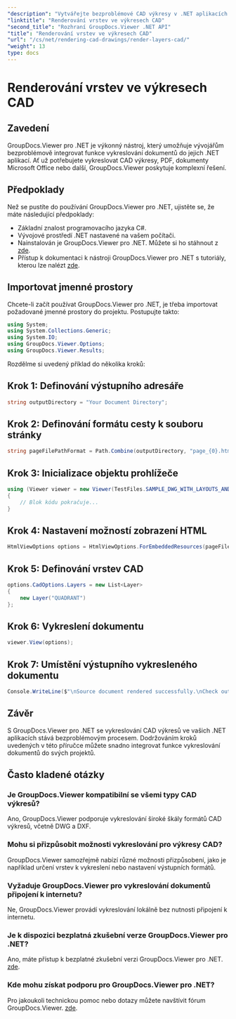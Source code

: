 ```yaml
---
"description": "Vytvářejte bezproblémové CAD výkresy v .NET aplikacích s GroupDocs.Viewer pro .NET. Prozkoumejte možnosti vykreslování, upravte vrstvy a proveďte další."
"linktitle": "Renderování vrstev ve výkresech CAD"
"second_title": "Rozhraní GroupDocs.Viewer .NET API"
"title": "Renderování vrstev ve výkresech CAD"
"url": "/cs/net/rendering-cad-drawings/render-layers-cad/"
"weight": 13
type: docs
---
```

# Renderování vrstev ve výkresech CAD

## Zavedení
GroupDocs.Viewer pro .NET je výkonný nástroj, který umožňuje vývojářům bezproblémově integrovat funkce vykreslování dokumentů do jejich .NET aplikací. Ať už potřebujete vykreslovat CAD výkresy, PDF, dokumenty Microsoft Office nebo další, GroupDocs.Viewer poskytuje komplexní řešení.
## Předpoklady
Než se pustíte do používání GroupDocs.Viewer pro .NET, ujistěte se, že máte následující předpoklady:
- Základní znalost programovacího jazyka C#.
- Vývojové prostředí .NET nastavené na vašem počítači.
- Nainstalován je GroupDocs.Viewer pro .NET. Můžete si ho stáhnout z [zde](https://releases.groupdocs.com/viewer/net/).
- Přístup k dokumentaci k nástroji GroupDocs.Viewer pro .NET s tutoriály, kterou lze nalézt [zde](https://tutorials.groupdocs.com/viewer/net/).

## Importovat jmenné prostory
Chcete-li začít používat GroupDocs.Viewer pro .NET, je třeba importovat požadované jmenné prostory do projektu. Postupujte takto:

```csharp
using System;
using System.Collections.Generic;
using System.IO;
using GroupDocs.Viewer.Options;
using GroupDocs.Viewer.Results;
```

Rozdělme si uvedený příklad do několika kroků:
## Krok 1: Definování výstupního adresáře
```csharp
string outputDirectory = "Your Document Directory";
```
## Krok 2: Definování formátu cesty k souboru stránky
```csharp
string pageFilePathFormat = Path.Combine(outputDirectory, "page_{0}.html");
```
## Krok 3: Inicializace objektu prohlížeče
```csharp
using (Viewer viewer = new Viewer(TestFiles.SAMPLE_DWG_WITH_LAYOUTS_AND_LAYERS))
{
    // Blok kódu pokračuje...
}
```
## Krok 4: Nastavení možností zobrazení HTML
```csharp
HtmlViewOptions options = HtmlViewOptions.ForEmbeddedResources(pageFilePathFormat);
```
## Krok 5: Definování vrstev CAD
```csharp
options.CadOptions.Layers = new List<Layer>
{
    new Layer("QUADRANT")
};
```
## Krok 6: Vykreslení dokumentu
```csharp
viewer.View(options);
```
## Krok 7: Umístění výstupního vykresleného dokumentu
```csharp
Console.WriteLine($"\nSource document rendered successfully.\nCheck output in {outputDirectory}.");
```

## Závěr
S GroupDocs.Viewer pro .NET se vykreslování CAD výkresů ve vašich .NET aplikacích stává bezproblémovým procesem. Dodržováním kroků uvedených v této příručce můžete snadno integrovat funkce vykreslování dokumentů do svých projektů.
## Často kladené otázky
### Je GroupDocs.Viewer kompatibilní se všemi typy CAD výkresů?
Ano, GroupDocs.Viewer podporuje vykreslování široké škály formátů CAD výkresů, včetně DWG a DXF.
### Mohu si přizpůsobit možnosti vykreslování pro výkresy CAD?
GroupDocs.Viewer samozřejmě nabízí různé možnosti přizpůsobení, jako je například určení vrstev k vykreslení nebo nastavení výstupních formátů.
### Vyžaduje GroupDocs.Viewer pro vykreslování dokumentů připojení k internetu?
Ne, GroupDocs.Viewer provádí vykreslování lokálně bez nutnosti připojení k internetu.
### Je k dispozici bezplatná zkušební verze GroupDocs.Viewer pro .NET?
Ano, máte přístup k bezplatné zkušební verzi GroupDocs.Viewer pro .NET. [zde](https://releases.groupdocs.com/).
### Kde mohu získat podporu pro GroupDocs.Viewer pro .NET?
Pro jakoukoli technickou pomoc nebo dotazy můžete navštívit fórum GroupDocs.Viewer. [zde](https://forum.groupdocs.com/c/viewer/9).
